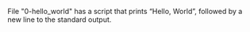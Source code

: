 File "0-hello_world" has a script that prints “Hello, World”, followed by a new line to the standard output.

